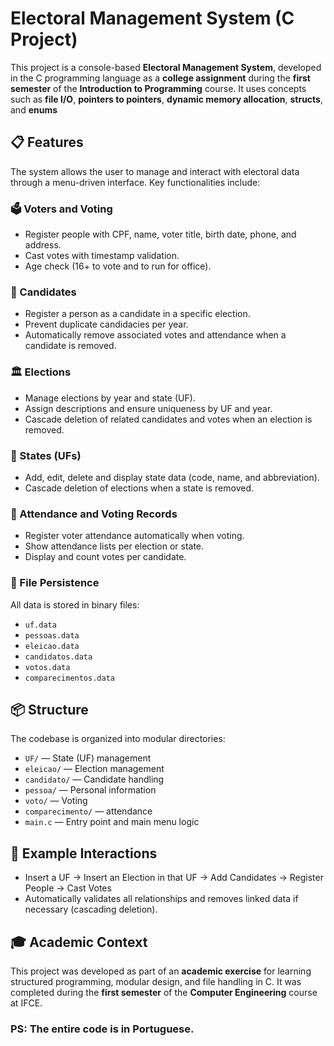 # Electoral Management System (C Project)

This project is a console-based **Electoral Management System**, developed in the C programming language as a **college assignment** during the **first semester** of the **Introduction to Programming** course. 
It uses concepts such as **file I/O**, **pointers to pointers**, **dynamic memory allocation**, **structs**, and **enums**

## 📋 Features

The system allows the user to manage and interact with electoral data through a menu-driven interface. Key functionalities include:

### 🗳️ Voters and Voting
- Register people with CPF, name, voter title, birth date, phone, and address.
- Cast votes with timestamp validation.
- Age check (16+ to vote and to run for office).

### 👤 Candidates
- Register a person as a candidate in a specific election.
- Prevent duplicate candidacies per year.
- Automatically remove associated votes and attendance when a candidate is removed.

### 🏛️ Elections
- Manage elections by year and state (UF).
- Assign descriptions and ensure uniqueness by UF and year.
- Cascade deletion of related candidates and votes when an election is removed.

### 📍 States (UFs)
- Add, edit, delete and display state data (code, name, and abbreviation).
- Cascade deletion of elections when a state is removed.

### 📂 Attendance and Voting Records
- Register voter attendance automatically when voting.
- Show attendance lists per election or state.
- Display and count votes per candidate.

### 📁 File Persistence
All data is stored in binary files:
- `uf.data`
- `pessoas.data`
- `eleicao.data`
- `candidatos.data`
- `votos.data`
- `comparecimentos.data`

## 📦 Structure

The codebase is organized into modular directories:
- `UF/` — State (UF) management
- `eleicao/` — Election management
- `candidato/` — Candidate handling
- `pessoa/` — Personal information
- `voto/` — Voting 
- `comparecimento/` — attendance
- `main.c` — Entry point and main menu logic

## 🧪 Example Interactions

- Insert a UF → Insert an Election in that UF → Add Candidates → Register People → Cast Votes
- Automatically validates all relationships and removes linked data if necessary (cascading deletion).

## 🎓 Academic Context

This project was developed as part of an **academic exercise** for learning structured programming, modular design, and file handling in C. It was completed during the **first semester** of the **Computer Engineering** course at IFCE.

### PS: The entire code is in Portuguese.

